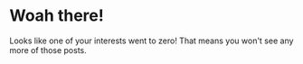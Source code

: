 # Woah there!

Looks like one of your interests went to zero! That means you won't see any more of those posts.